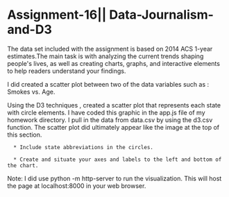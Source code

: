 # Assignment-16|| Data-Journalism-and-D3
The data set included with the assignment is based on 2014 ACS 1-year estimates.The main task is with analyzing the current trends shaping people's lives, as well as creating charts, graphs, and interactive elements to help readers understand your findings.


I did created a scatter plot between two of the data variables such as : Smokes vs. Age.

Using the D3 techniques , created a scatter plot that represents each state with circle elements. I have coded this graphic in the app.js file of my homework directory. I pull in the data from data.csv by using the d3.csv function. The scatter plot did  ultimately appear like the image at the top of this section.

      * Include state abbreviations in the circles.

      * Create and situate your axes and labels to the left and bottom of the chart.

Note: I did use python -m http-server to run the visualization. This will host the page at localhost:8000 in your web browser.
